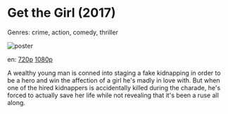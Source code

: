 # Get the Girl (2017)

Genres: crime, action, comedy, thriller

![poster](http://image.tmdb.org/t/p/w500/v5btlEkAcZknToT7rfyAwqBQs0u.jpg)

en:
  [720p](magnet:?xt=urn:btih:46446E1A22F54A3C03D243F2F4E09F622F078005&tr=udp://glotorrents.pw:6969/announce&tr=udp://tracker.opentrackr.org:1337/announce&tr=udp://torrent.gresille.org:80/announce&tr=udp://tracker.openbittorrent.com:80&tr=udp://tracker.coppersurfer.tk:6969&tr=udp://tracker.leechers-paradise.org:6969&tr=udp://p4p.arenabg.ch:1337&tr=udp://tracker.internetwarriors.net:1337)
  [1080p](magnet:?xt=urn:btih:C22BCAF4939632ABDE8AF02829BF612083CB84BE&tr=udp://glotorrents.pw:6969/announce&tr=udp://tracker.opentrackr.org:1337/announce&tr=udp://torrent.gresille.org:80/announce&tr=udp://tracker.openbittorrent.com:80&tr=udp://tracker.coppersurfer.tk:6969&tr=udp://tracker.leechers-paradise.org:6969&tr=udp://p4p.arenabg.ch:1337&tr=udp://tracker.internetwarriors.net:1337)
  


A wealthy young man is conned into staging a fake kidnapping in order to be a hero and win the affection of a girl he's madly in love with. But when one of the hired kidnappers is accidentally killed during the charade, he's forced to actually save her life while not revealing that it's been a ruse all along.